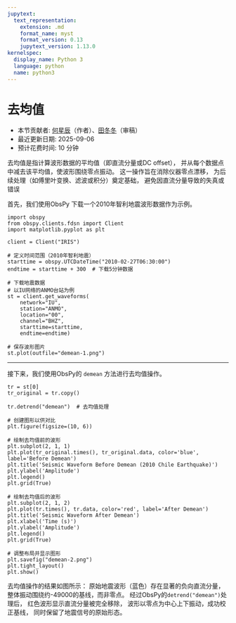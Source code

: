 ```yaml
---
jupytext:
  text_representation:
    extension: .md
    format_name: myst
    format_version: 0.13
    jupytext_version: 1.13.0
kernelspec:
  display_name: Python 3
  language: python
  name: python3
---
```



# 去均值

- 本节贡献者: [何星辰](https://github.com/Chuan1937)（作者）、[田冬冬](https://me.seisman.info/)（审稿）
- 最近更新日期: 2025-09-06
- 预计花费时间: 10 分钟

去均值是指计算波形数据的平均值（即直流分量或DC offset），
并从每个数据点中减去该平均值，使波形围绕零点振动。
这一操作旨在消除仪器零点漂移，
为后续处理（如傅里叶变换、滤波或积分）奠定基础，
避免因直流分量导致的失真或错误




首先，我们使用ObsPy 下载一个2010年智利地震波形数据作为示例。

```{code-cell} ipython3
import obspy
from obspy.clients.fdsn import Client
import matplotlib.pyplot as plt

client = Client("IRIS") 

# 定义时间范围（2010年智利地震）
starttime = obspy.UTCDateTime("2010-02-27T06:30:00")
endtime = starttime + 300  # 下载5分钟数据

# 下载地震数据
# 以IU网络的ANMO台站为例
st = client.get_waveforms(
    network="IU",
    station="ANMO", 
    location="00", 
    channel="BHZ",
    starttime=starttime, 
    endtime=endtime)
    
# 保存波形图片
st.plot(outfile="demean-1.png")
```


---

接下来，我们使用ObsPy的 `demean` 方法进行去均值操作。

```{code-cell} ipython3
tr = st[0]
tr_original = tr.copy()

tr.detrend("demean")  # 去均值处理

# 创建图形以供对比
plt.figure(figsize=(10, 6))

# 绘制去均值前的波形
plt.subplot(2, 1, 1)
plt.plot(tr_original.times(), tr_original.data, color='blue', label='Before Demean')
plt.title('Seismic Waveform Before Demean (2010 Chile Earthquake)')
plt.ylabel('Amplitude')
plt.legend()
plt.grid(True)

# 绘制去均值后的波形
plt.subplot(2, 1, 2)
plt.plot(tr.times(), tr.data, color='red', label='After Demean')
plt.title('Seismic Waveform After Demean')
plt.xlabel('Time (s)')
plt.ylabel('Amplitude')
plt.legend()
plt.grid(True)

# 调整布局并显示图形
plt.savefig("demean-2.png")
plt.tight_layout()
plt.show()
```

去均值操作的结果如图所示：
原始地震波形（蓝色）存在显著的负向直流分量，
整体振动围绕约-49000的基线，而非零点。
经过ObsPy的`detrend("demean")`处理后，
红色波形显示直流分量被完全移除，
波形以零点为中心上下振动，成功校正基线，
同时保留了地震信号的原始形态。